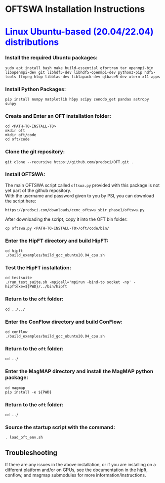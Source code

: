 # OFTSWA Installation Instructions
# <font color="#0000FF">Linux Ubuntu-based (20.04/22.04) distributions</font>
### Install the required Ubuntu packages:  
  
```
sudo apt install bash make build-essential gfortran tar openmpi-bin libopenmpi-dev git libhdf5-dev libhdf5-openmpi-dev python3-pip hdf5-tools ffmpeg htop libblas-dev liblapack-dev qtbase5-dev xterm x11-apps
```
### Install Python Packages:  
```
pip install numpy matplotlib h5py scipy zenodo_get pandas astropy sunpy
```
### Create and Enter an OFT installation folder:
```
cd <PATH-TO-INSTALL-TO>
mkdir oft
mkdir oft/code
cd oft/code
```
### Clone the git repository:  
```
git clone --recursive https://github.com/predsci/OFT.git .
```
### Install OFTSWA:  
The main OFTSWA script called `oftswa.py` provided with this package is not yet part 
of the github repository.  
With the username and password given to you by PSI, you can download the script here: 
```
https://predsci.com/downloads/ccmc_oftswa_sbir_phase1/oftswa.py
```
After downloading the script, copy it into the OFT bin folder:
```
cp oftswa.py <PATH-TO-INSTALL-TO>/oft/code/bin/  
```
### Enter the HipFT directory and build HipFT:  
```
cd hipft
./build_examples/build_gcc_ubuntu20.04_cpu.sh
```
### Test the HipFT installation:  
```
cd testsuite
./run_test_suite.sh -mpicall='mpirun -bind-to socket -np' -hipftexe=${PWD}/../bin/hipft
```
### Return to the `oft` folder:  
```
cd ../../
```
### Enter the ConFlow directory and build ConFlow:  
```
cd conflow
./build_examples/build_gcc_ubuntu20.04_cpu.sh
```
### Return to the `oft` folder:  
```
cd ../
```
### Enter the MagMAP directory and install the MagMAP python package:  
```
cd magmap
pip install -e ${PWD}
```
### Return to the `oft` folder:  
```
cd ../
```
### Source the startup script with the command:  
```
. load_oft_env.sh
```
## Troubleshooting
If there are any issues in the above installation, or if you are installing on a different platform and/or on GPUs, see the documentation in the hipft, conflow, and magmap submodules for more information/instructions.
